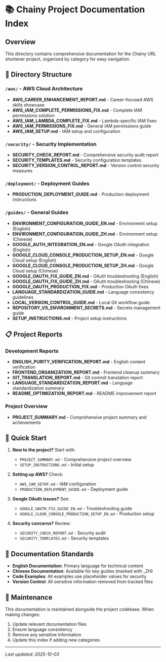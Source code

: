 # 📚 Chainy Project Documentation Index

## Overview

This directory contains comprehensive documentation for the Chainy URL shortener project, organized by category for easy navigation.

## 📁 Directory Structure

### `/aws/` - AWS Cloud Architecture

- **AWS_CAREER_ENHANCEMENT_REPORT.md** - Career-focused AWS skills showcase
- **AWS_IAM_COMPLETE_PERMISSIONS_FIX.md** - Complete IAM permissions solution
- **AWS_IAM_LAMBDA_COMPLETE_FIX.md** - Lambda-specific IAM fixes
- **AWS_IAM_PERMISSIONS_FIX.md** - General IAM permissions guide
- **AWS_IAM_SETUP.md** - IAM setup and configuration

### `/security/` - Security Implementation

- **SECURITY_CHECK_REPORT.md** - Comprehensive security audit report
- **SECURITY_TEMPLATES.md** - Security configuration templates
- **SECURITY_VERSION_CONTROL_REPORT.md** - Version control security measures

### `/deployment/` - Deployment Guides

- **PRODUCTION_DEPLOYMENT_GUIDE.md** - Production deployment instructions

### `/guides/` - General Guides

- **ENVIRONMENT_CONFIGURATION_GUIDE_EN.md** - Environment setup (English)
- **ENVIRONMENT_CONFIGURATION_GUIDE_ZH.md** - Environment setup (Chinese)
- **GOOGLE_AUTH_INTEGRATION_EN.md** - Google OAuth integration (English)
- **GOOGLE_CLOUD_CONSOLE_PRODUCTION_SETUP_EN.md** - Google Cloud setup (English)
- **GOOGLE_CLOUD_CONSOLE_PRODUCTION_SETUP_ZH.md** - Google Cloud setup (Chinese)
- **GOOGLE_OAUTH_FIX_GUIDE_EN.md** - OAuth troubleshooting (English)
- **GOOGLE_OAUTH_FIX_GUIDE_ZH.md** - OAuth troubleshooting (Chinese)
- **GOOGLE_OAUTH_PRODUCTION_FIX.md** - Production OAuth fixes
- **LANGUAGE_STANDARDIZATION_GUIDE.md** - Language consistency guidelines
- **LOCAL_VERSION_CONTROL_GUIDE.md** - Local Git workflow guide
- **REPOSITORY_VS_ENVIRONMENT_SECRETS.md** - Secrets management guide
- **SETUP_INSTRUCTIONS.md** - Project setup instructions

## 📋 Project Reports

### Development Reports

- **ENGLISH_PURITY_VERIFICATION_REPORT.md** - English content verification
- **FRONTEND_ORGANIZATION_REPORT.md** - Frontend cleanup summary
- **GIT_TRANSLATION_REPORT.md** - Git commit translation report
- **LANGUAGE_STANDARDIZATION_REPORT.md** - Language standardization summary
- **README_OPTIMIZATION_REPORT.md** - README improvement report

### Project Overview

- **PROJECT_SUMMARY.md** - Comprehensive project summary and achievements

## 🚀 Quick Start

1. **New to the project?** Start with:

   - `PROJECT_SUMMARY.md` - Comprehensive project overview
   - `SETUP_INSTRUCTIONS.md` - Initial setup

2. **Setting up AWS?** Check:

   - `AWS_IAM_SETUP.md` - IAM configuration
   - `PRODUCTION_DEPLOYMENT_GUIDE.md` - Deployment guide

3. **Google OAuth issues?** See:

   - `GOOGLE_OAUTH_FIX_GUIDE_EN.md` - Troubleshooting guide
   - `GOOGLE_CLOUD_CONSOLE_PRODUCTION_SETUP_EN.md` - Production setup

4. **Security concerns?** Review:
   - `SECURITY_CHECK_REPORT.md` - Security audit
   - `SECURITY_TEMPLATES.md` - Security templates

## 📖 Documentation Standards

- **English Documentation**: Primary language for technical content
- **Chinese Documentation**: Available for key guides (marked with \_ZH)
- **Code Examples**: All examples use placeholder values for security
- **Version Control**: All sensitive information removed from tracked files

## 🔄 Maintenance

This documentation is maintained alongside the project codebase. When making changes:

1. Update relevant documentation files
2. Ensure language consistency
3. Remove any sensitive information
4. Update this index if adding new categories

---

_Last updated: 2025-10-03_
